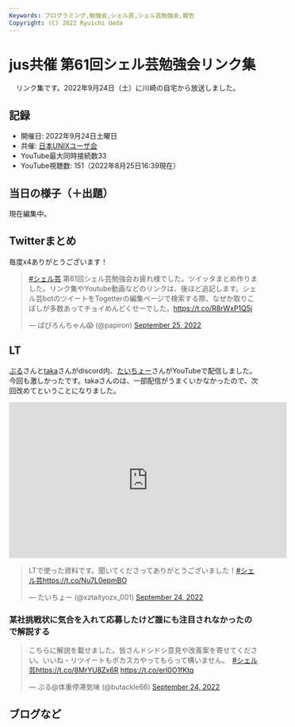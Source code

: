 ```yaml
---
Keywords: プログラミング,勉強会,シェル芸,シェル芸勉強会,報告
Copyright: (C) 2022 Ryuichi Ueda
---
```


# jus共催 第61回シェル芸勉強会リンク集

　リンク集です。2022年9月24日（土）に川崎の自宅から放送しました。

## 記録

* 開催日: 2022年9月24日土曜日
* 共催: [日本UNIXユーザ会](https://www.jus.or.jp/)
* YouTube最大同時接続数33
* YouTube視聴数: 151（2022年8月25日16:39現在）


## 当日の様子（＋出題）

現在編集中。

## Twitterまとめ

毎度x4ありがとうございます！

<blockquote class="twitter-tweet" data-partner="tweetdeck"><p lang="ja" dir="ltr"><a href="https://twitter.com/hashtag/%E3%82%B7%E3%82%A7%E3%83%AB%E8%8A%B8?src=hash&amp;ref_src=twsrc%5Etfw">#シェル芸</a> 第61回シェル芸勉強会お疲れ様でした。ツイッタまとめ作りました。リンク集やYoutube動画などのリンクは、後ほど追記します。シェル芸botのツイートをTogetterの編集ページで検索する際、なぜか取りこぼしが多数あってチョイめんどくせーでした。<a href="https://t.co/R8rWxP1Q5j">https://t.co/R8rWxP1Q5j</a></p>&mdash; ぱぴろんちゃん😱 (@papiron) <a href="https://twitter.com/papiron/status/1573885938190942209?ref_src=twsrc%5Etfw">September 25, 2022</a></blockquote>
<script async src="https://platform.twitter.com/widgets.js" charset="utf-8"></script>


## LT

[ぷる](https://twitter.com/butackle66)さんと[taka](https://twitter.com/amanoese)さんがdiscord内、[たいちょー](https://twitter.com/xztaityozx_001)さんがYouTubeで配信しました。今回も激しかったです。takaさんのは、一部配信がうまくいかなかったので、次回改めてということになりました。

<iframe width="560" height="315" src="https://www.youtube.com/embed/shCKTn12Le0" title="YouTube video player" frameborder="0" allow="accelerometer; autoplay; clipboard-write; encrypted-media; gyroscope; picture-in-picture" allowfullscreen></iframe>

<blockquote class="twitter-tweet" data-partner="tweetdeck"><p lang="ja" dir="ltr">LTで使った資料です。聞いてくださってありがとうございました！<a href="https://twitter.com/hashtag/%E3%82%B7%E3%82%A7%E3%83%AB%E8%8A%B8?src=hash&amp;ref_src=twsrc%5Etfw">#シェル芸</a><a href="https://t.co/Nu7L0epmBO">https://t.co/Nu7L0epmBO</a></p>&mdash; たいちょー (@xztaityozx_001) <a href="https://twitter.com/xztaityozx_001/status/1573617047535505410?ref_src=twsrc%5Etfw">September 24, 2022</a></blockquote>
<script async src="https://platform.twitter.com/widgets.js" charset="utf-8"></script>

### 某社挑戦状に気合を入れて応募したけど誰にも注目されなかったので解説する

<blockquote class="twitter-tweet" data-partner="tweetdeck"><p lang="ja" dir="ltr">こちらに解説を載せました。皆さんドシドシ意見や改善案を寄せてください。いいね・リツイートもボカスカやってもらって構いません。　<a href="https://twitter.com/hashtag/%E3%82%B7%E3%82%A7%E3%83%AB%E8%8A%B8?src=hash&amp;ref_src=twsrc%5Etfw">#シェル芸</a><a href="https://t.co/8MrYU8Zx6R">https://t.co/8MrYU8Zx6R</a> <a href="https://t.co/erI0O1fKtq">https://t.co/erI0O1fKtq</a></p>&mdash; ぷる@体重停滞気味 (@butackle66) <a href="https://twitter.com/butackle66/status/1573601360523644930?ref_src=twsrc%5Etfw">September 24, 2022</a></blockquote>
<script async src="https://platform.twitter.com/widgets.js" charset="utf-8"></script>

## ブログなど

